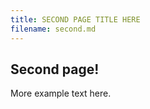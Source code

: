 ```yaml
---
title: SECOND PAGE TITLE HERE
filename: second.md
---
```


## Second page!

More example text here.
